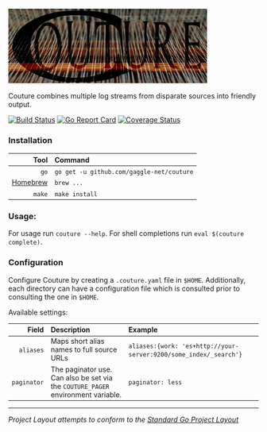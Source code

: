 ![Couture](docs/couture.png)

Couture combines multiple log streams from disparate sources into friendly output.

[comment]: <> (TODO example output - uses asciinema)

[comment]: <> (TODO working badges)
[![Build Status](https://travis-ci.org/gaggle-net/couture.svg?branch=master)]()
[![Go Report Card](https://goreportcard.com/badge/github.com/gaggle-net/couture)]()
[![Coverage Status](https://coveralls.io/repos/github/gaggle-net/couture/badge.svg?branch=master)]()

### Installation

| Tool | Command | 
| ---: | :------ |
| `go`                          | `go get -u github.com/gaggle-net/couture` |
| [Homebrew](https://brew.sh/)  | `brew ...` |
| `make`                        | `make install` |

### Usage:

For usage run `couture --help`. For shell completions run `eval $(couture complete)`.

### Configuration

Configure Couture by creating a `.couture.yaml` file in `$HOME`. Additionally, each directory can have a configuration
file which is consulted prior to consulting the one in `$HOME`.

Available settings:

| Field | Description | Example |
| ----: | :---------- | :------ |
| `aliases` | Maps short alias names to full source URLs | `aliases:{work: 'es+http://your-server:9200/some_index/_search'}` |
| `paginator` | The paginator use. Can also be set via the `COUTURE_PAGER` environment variable. | `paginator: less` |

---

_Project Layout attempts to conform to the
[Standard Go Project Layout](https://github.com/golang-standards/project-layout)_
